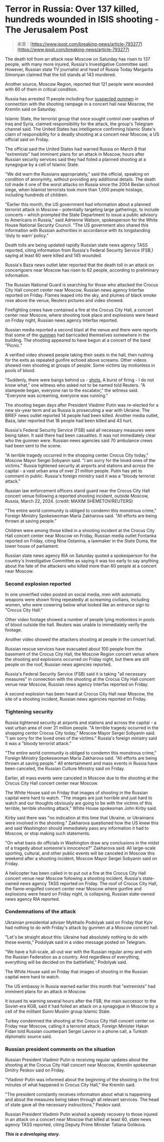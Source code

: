 <!--yml
category: 未分类
date: 2024-05-29 12:34:35
-->

# Terror in Russia: Over 137 killed, hundreds wounded in ISIS shooting - The Jerusalem Post

> 来源：[https://www.jpost.com/breaking-news/article-793277](https://www.jpost.com/breaking-news/article-793277)

The death toll from an attack near Moscow on Saturday has risen to 137 people, with many more injured, Russia's Investigative Committee said. However, Russian state TV journalist and head of Russia Today Margarita Simonyan claimed that the toll stands at 143 murdered.

Another source, Moscow Region, reported that 121 people were wounded with 60 of them in critical condition.

Russia has arrested 11 people including four [suspected gunmen](https://www.jpost.com/breaking-news/article-790772) in connection with the shooting rampage in a concert hall near Moscow, the Kremlin said on Saturday.

Islamic State, the terrorist group that once sought control over swathes of Iraq and Syria, claimed responsibility for the attack, the group's Telegram channel said. The United States has intelligence confirming Islamic State's claim of responsibility for a deadly shooting at a concert near Moscow, a US official said on Friday.

The official said the United States had warned Russia on March 8 that "extremists" had imminent plans for an attack in Moscow, hours after Russian security services said they had foiled a planned shooting at a synagogue by a cell of Islamic State.

"We did warn the Russians appropriately," said the official, speaking on condition of anonymity, without providing any additional details. The death toll made it one of the worst attacks on Russia since the 2004 Beslan school siege, when Islamist terrorists took more than 1,000 people hostage, including hundreds of children.

"Earlier this month, the US government had information about a planned terrorist attack in Moscow – potentially targeting large gatherings, to include concerts – which prompted the State Department to issue a public advisory to Americans in Russia," said Adrienne Watson, spokesperson for the White House National Security Council. "The US government also shared this information with Russian authorities in accordance with its longstanding ‘duty to warn’ policy."

Death tolls are being updated rapidly Russian state news agency TASS reported, citing information from Russia's Federal Security Service (FSB,) saying at least 60 were killed and 145 wounded.

Russia's Baza news outlet later reported that the death toll in an attack on concertgoers near Moscow has risen to 62 people, according to preliminary information.

The Russian National Guard is searching for those who attacked the Crocus City Hall concert center near Moscow, Russian news agency Interfax reported on Friday. Flames leaped into the sky, and plumes of black smoke rose above the venue, Reuters pictures and video showed.

Firefighting crews have contained a fire at the Crocus City Hall, a concert center near Moscow, where shooting took place and explosions were heard on Friday night, Russian news agency Interfax reported.

Russian media reported a second blast at the venue and there were reports that some of the [gunmen](https://www.jpost.com/international/article-786670) had barricaded themselves somewhere in the building. The shooting appeared to have begun at a concert of the band "Picnic."

A verified video showed people taking their seats in the hall, then rushing for the exits as repeated gunfire echoed above screams. Other videos showed men shooting at groups of people. Some victims lay motionless in pools of blood.

"Suddenly, there were bangs behind us - [shots.](https://www.jpost.com/international/article-749285) A burst of firing - I do not know what," one witness who asked not to be named told Reuters. "A stampede began, everyone ran to the escalator," the witness said. "Everyone was screaming, everyone was running."

The shooting began days after President Vladimir Putin was re-elected for a new six-year term and as Russia is prosecuting a war with Ukraine. The BRIEF news outlet reported 14 people had been killed. Another media outlet, Baza, later reported that 18 people had been killed and 43 hurt.

Russia's Federal Security Service (FSB) said all necessary measures were being taken. It said there had been casualties. It was not immediately clear who the gunmen were. Russian news agencies said 70 ambulance crews had been sent to the scene.

"A terrible tragedy occurred in the shopping center Crocus City today," Moscow Mayor Sergei Sobyanin said. "I am sorry for the loved ones of the victims." Russia tightened security at airports and stations and across the capital - a vast urban area of over 21 million people. Putin has yet to comment in public. Russia's foreign ministry said it was a "bloody terrorist attack."

Russian law enforcement officers stand guard near the Crocus City Hall concert venue following a reported shooting incident, outside Moscow, Russia, March 22, 2024\. (credit: MAXIM SHEMETOV/REUTERS)

"The entire world community is obliged to condemn this monstrous crime," Foreign Ministry Spokeswoman Maria Zakharova said. "All efforts are being thrown at saving people."

Children were among those killed in a shooting incident at the Crocus City Hall concert center near Moscow on Friday, Russian media outlet Fontanka reported on Friday, citing Nina Ostanina, a lawmaker in the State Duma, the lower house of parliament.

Russian state news agency RIA on Saturday quoted a spokesperson for the country's Investigative Committee as saying it was too early to say anything about the fate of the attackers who killed more than 60 people at a concert near Moscow.

### Second explosion reported

In one unverified video posted on social media, men with automatic weapons were shown firing repeatedly at screaming civilians, including women, who were cowering below what looked like an entrance sign to "Crocus City Hall."

Other video footage showed a number of people lying motionless in pools of blood outside the hall. Reuters was unable to immediately verify the footage.

Another video showed the attackers shooting at people in the concert hall.

Russian rescue services have evacuated about 100 people from the basement of the Crocus City Hall, the Moscow Region concert venue where the shooting and explosions occurred on Friday night, but there are still people on the roof, Russian news agencies reported.

Russia's Federal Security Service (FSB) said it is taking "all necessary measures" in connection with the shooting at the Crocus City Hall concert venue near Moscow, Russian news agency Interfax reported on Friday.

A second explosion has been heard at Crocus City Hall near Moscow, the site of a shooting incident, Russian news agencies reported on Friday.

### Tightening security 

Russia tightened security at airports and stations and across the capital - a vast urban area of over 21 million people. "A terrible tragedy occurred in the shopping center Crocus City today," Moscow Mayor Sergei Sobyanin said. "I am sorry for the loved ones of the victims." Russia's foreign ministry said it was a "bloody terrorist attack."

"The entire world community is obliged to condemn this monstrous crime," Foreign Ministry Spokeswoman Maria Zakharova said. "All efforts are being thrown at saving people." All entertainment and mass events in Russia have been canceled, the Russian Culture Ministry said on Friday.

Earlier, all mass events were canceled in Moscow due to the shooting at the Crocus City Hall concert center near Moscow.

The White House said on Friday that images of shooting in the Russian capital were hard to watch. "The images are just horrible and just hard to watch and our thoughts obviously are going to be with the victims of this terrible, terrible shooting attack," White House spokesman John Kirby said.

Kirby said there was "no indication at this time that Ukraine, or Ukrainians were involved in the shooting." Zakharova questioned how the US knew this and said Washington should immediately pass any information it had to Moscow, or stop making such statements.

"On what basis do officials in Washington draw any conclusions in the midst of a tragedy about someone's innocence?" Zakharova said. All large-scale sporting, cultural, and other public events will be canceled in Moscow this weekend after a shooting incident, Moscow Mayor Sergei Sobyanin said on Friday.

A helicopter has been called in to put out a fire at the Crocus City Hall concert venue near Moscow following a shooting incident, Russia's state-owned news agency TASS reported on Friday. The roof of Crocus City Hall, the flame-engulfed concert center near Moscow where gunfire and explosions were heard on Friday night, is collapsing, Russian state-owned news agency RIA reported.

### Condemnations of the attack

Ukrainian presidential adviser Mykhailo Podolyak said on Friday that Kyiv had nothing to do with Friday's attack by gunmen at a Moscow concert hall.

"Let's be straight about this: Ukraine had absolutely nothing to do with these events," Podolyak said in a video message posted on Telegram.

"We have a full-scale, all-out war with the Russian regular army and with the Russian Federation as a country. And regardless of everything, everything will be decided on the battlefield," Podolyak said.

The White House said on Friday that images of shooting in the Russian capital were hard to watch.

The US embassy in Russia warned earlier this month that "extremists" had imminent plans for an attack in Moscow.

It issued its warning several hours after the FSB, the main successor to the Soviet-era KGB, said it had foiled an attack on a synagogue in Moscow by a cell of the militant Sunni Muslim group Islamic State.

Turkey condemned the shooting at the Crocus City Hall concert center on Friday near Moscow, calling it a terrorist attack, Foreign Minister Hakan Fidan told Russian counterpart Sergei Lavrov in a phone call, a Turkish diplomatic source said.

### Russian president comments on the situation

Russian President Vladimir Putin is receiving regular updates about the shooting at the Crocus City Hall concert near Moscow, Kremlin spokesman Dmitry Peskov said on Friday.

"Vladimir Putin was informed about the beginning of the shooting in the first minutes of what happened in Crocus City Hall," the Kremlin said.

"The president constantly receives information about what is happening and about the measures being taken through all relevant services. The head of state gave all the necessary instructions," Peskov said.

Russian President Vladimir Putin wished a speedy recovery to those injured in an attack on a concert near Moscow that killed at least 60, state news agency TASS reported, citing Deputy Prime Minister Tatiana Golikova.

***This is a developing story.***